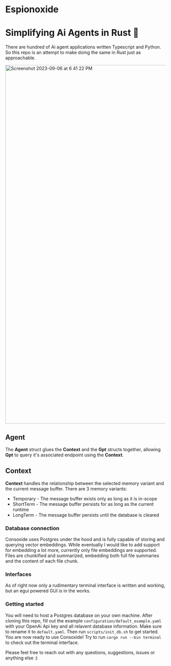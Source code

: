 # Espionoxide


# Simplifying Ai Agents in Rust 🦀
There are hundred of Ai agent applications written Typescript and Python. So this repo is an attempt to make doing the same in Rust just as approachable.


<img width="1122" alt="Screenshot 2023-09-06 at 6 41 22 PM" src="https://github.com/voidKandy/Consoxide/assets/121535853/16006fc5-85e2-4bc6-bdf5-aa356e90234f">

## Agent
The **Agent** struct glues the **Context** and the **Gpt** structs together, allowing **Gpt** to query it's associated endpoint using the **Context**.
## Context
**Context** handles the relationship between the selected memory variant and the current message buffer. There are 3 memory variants: 
* Temporary - The message buffer exists only as long as it is in-scope
* ShortTerm - The message buffer persists for as long as the current runtime
* LongTerm - The message buffer persists until the database is cleared
### Database connection
Consoxide uses Postgres under the hood and is fully capable of storing and querying vector embeddings. While eventually I would like to add support for embedding a lot more, currently only file embeddings are supported. Files are chunkified and summarized, embedding both full file summaries and the content of each file chunk.
### Interfaces
As of right now only a rudimentary terminal interface is written and working, but an egui powered GUI is in the works. 

### Getting started
You will need to host a Postgres database on your own machine. After cloning this repo, fill out the example `configuration/default_example.yaml` with your OpenAi Api key and all relavent database information. Make sure to rename it to `default.yaml`. Then run `scripts/init_db.sh` to get started. You are now ready to use Consoxide! Try to run `cargo run --bin terminal` to check out the terminal interface.

Please feel free to reach out with any questions, suggestions, issues or anything else :)
